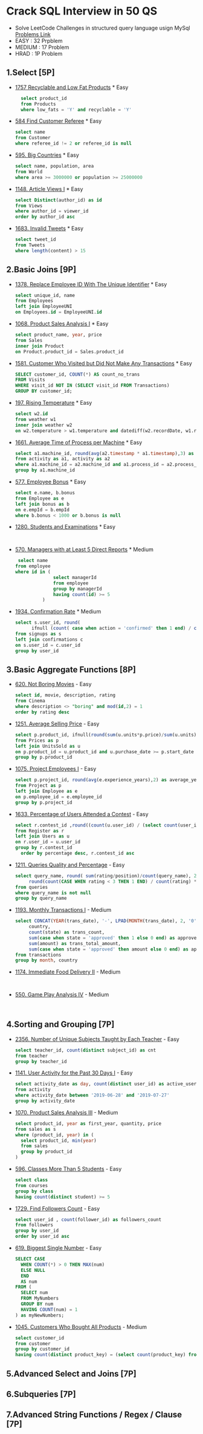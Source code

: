 # Crack SQL Interview in 50 QS
  * Solve LeetCode Challenges in structured query language usign MySql [Problems Link](https://leetcode.com/studyplan/top-sql-50/) 
  * EASY :   32 Prpblem
  * MEDIUM : 17 Problem
  * HRAD :   1P Problem
  
## 1.Select [5P]
 * [1757 Recyclable and Low Fat Products](https://leetcode.com/problems/recyclable-and-low-fat-products/description/?envType=study-plan-v2&envId=top-sql-50) * Easy
   ``` sql
     select product_id
     from Products
     where low_fats = 'Y' and recyclable = 'Y'
   ```
 * [584 Find Customer Referee](https://leetcode.com/problems/find-customer-referee/description/?envType=study-plan-v2&envId=top-sql-50) * Easy
   ``` sql
   select name
   from Customer
   where referee_id != 2 or referee_id is null
   ```
* [595. Big Countries](https://leetcode.com/problems/big-countries/description/?envType=study-plan-v2&envId=top-sql-50) * Easy
  ``` sql
  select name, population, area
  from World
  where area >= 3000000 or population >= 25000000
  ```
* [1148. Article Views I](https://leetcode.com/problems/article-views-i/description/?envType=study-plan-v2&envId=top-sql-50) * Easy
  ``` sql
  select Distinct(author_id) as id
  from Views
  where author_id = viewer_id
  order by author_id asc
  ```
* [1683. Invalid Tweets](https://leetcode.com/problems/invalid-tweets/description/?envType=study-plan-v2&envId=top-sql-50) * Easy
  ``` sql
  select tweet_id 
  from Tweets
  where length(content) > 15
  ```
## 2.Basic Joins [9P]
  * [1378. Replace Employee ID With The Unique Identifier](https://leetcode.com/problems/replace-employee-id-with-the-unique-identifier/description/?envType=study-plan-v2&envId=top-sql-50) * Easy
    ``` sql
    select unique_id, name
    from Employees
    left join EmployeeUNI
    on Employees.id = EmployeeUNI.id
    ```
  * [1068. Product Sales Analysis I](https://leetcode.com/problems/product-sales-analysis-i/description/?envType=study-plan-v2&envId=top-sql-50) * Easy
    ``` sql
    select product_name, year, price
    from Sales
    inner join Product
    on Product.product_id = Sales.product_id
    ```
  * [1581. Customer Who Visited but Did Not Make Any Transactions](https://leetcode.com/problems/customer-who-visited-but-did-not-make-any-transactions/description/?envType=study-plan-v2&envId=top-sql-50) * Easy
    ``` sql
    SELECT customer_id, COUNT(*) AS count_no_trans
    FROM Visits
    WHERE visit_id NOT IN (SELECT visit_id FROM Transactions)
    GROUP BY customer_id;
    ```
  * [197. Rising Temperature](https://leetcode.com/problems/rising-temperature/description/?envType=study-plan-v2&envId=top-sql-50) * Easy
    ``` sql
    select w2.id
    from weather w1
    inner join weather w2
    on w2.temperature > w1.temperature and datediff(w2.recordDate, w1.recordDate) = 1
    ```
  * [1661. Average Time of Process per Machine](https://leetcode.com/problems/average-time-of-process-per-machine/description/?envType=study-plan-v2&envId=top-sql-50) * Easy
    ``` sql
    select a1.machine_id, round(avg(a2.timestamp * a1.timestamp),3) as processing_time
    from activity as a1, activity as a2
    where a1.machine_id = a2.machine_id and a1.process_id = a2.process_id and a1.activity_type = "start" and a2.activity_type = "end"
    group by a1.machine_id
    ```
  * [577. Employee Bonus](https://leetcode.com/problems/employee-bonus/description/?envType=study-plan-v2&envId=top-sql-50) * Easy
    ``` sql
    select e.name, b.bonus
    from Employee as e 
    left join bonus as b
    on e.empId = b.empId 
    where b.bonus < 1000 or b.bonus is null
    ```
  * [1280. Students and Examinations](https://leetcode.com/problems/students-and-examinations/description/?envType=study-plan-v2&envId=top-sql-50) * Easy
    ``` sql
   
    ```
  * [570. Managers with at Least 5 Direct Reports](https://leetcode.com/problems/managers-with-at-least-5-direct-reports/description/?envType=study-plan-v2&envId=top-sql-50) * Medium
    ``` sql
     select name
    from employee
    where id in (
                  select managerId
                  from employee
                  group by managerId
                  having count(id) >= 5
              )
    ```
  * [1934. Confirmation Rate](https://leetcode.com/problems/confirmation-rate/description/?envType=study-plan-v2&envId=top-sql-50) * Medium
    ``` sql
    select s.user_id, round(
          ifnull (count( case when action = 'confirmed' then 1 end) / count(action), 0), 2) as confirmation_rate
    from signups as s
    left join confirmations c
    on s.user_id = c.user_id
    group by user_id
    ```
## 3.Basic Aggregate Functions [8P]
  * [620. Not Boring Movies](https://leetcode.com/problems/not-boring-movies/description/?envType=study-plan-v2&envId=top-sql-50) - Easy
    ``` sql
    select id, movie, description, rating
    from Cinema
    where description <> "boring" and mod(id,2) = 1 
    order by rating desc
    ```
  * [1251. Average Selling Price](https://leetcode.com/problems/average-selling-price/description/?envType=study-plan-v2&envId=top-sql-50) - Easy
    ``` sql
    select p.product_id, ifnull(round(sum(u.units*p.price)/sum(u.units),2),0) as average_price
    from Prices as p
    left join UnitsSold as u
    on p.product_id = u.product_id and u.purchase_date >= p.start_date and u.purchase_date <= p.end_date
    group by p.product_id
    ```
  * [1075. Project Employees I](https://leetcode.com/problems/project-employees-i/description/?envType=study-plan-v2&envId=top-sql-50) - Easy
    ``` sql
    select p.project_id, round(avg(e.experience_years),2) as average_years
    from Project as p
    left join Employee as e
    on p.employee_id = e.employee_id
    group by p.project_id
    ```
  * [1633. Percentage of Users Attended a Contest](https://leetcode.com/problems/percentage-of-users-attended-a-contest/description/?envType=study-plan-v2&envId=top-sql-50) - Easy
    ``` sql
    select r.contest_id ,round((count(u.user_id) / (select count(user_id) from Users))*100.00,2) as percentage
    from Register as r
    left join Users as u
    on r.user_id = u.user_id
    group by r.contest_id
      order by percentage desc, r.contest_id asc
    ```
  * [1211. Queries Quality and Percentage](https://leetcode.com/problems/queries-quality-and-percentage/description/?envType=study-plan-v2&envId=top-sql-50) - Easy
    ``` sql
    select query_name, round( sum(rating/position)/count(query_name), 2) as quality,
         round(count(CASE WHEN rating < 3 THEN 1 END) / count(rating) * 100, 2)  as poor_query_percentage
    from queries
    where query_name is not null
    group by query_name
    ```
  * [1193. Monthly Transactions I](https://leetcode.com/problems/monthly-transactions-i/description/?envType=study-plan-v2&envId=top-sql-50) - Medium
    ``` sql
    select CONCAT(YEAR(trans_date), '-', LPAD(MONTH(trans_date), 2, '0')) AS month,
         country, 
         count(state) as trans_count,
         sum(case when state = 'approved' then 1 else 0 end) as approved_count,
         sum(amount) as trans_total_amount,
         sum(case when state = 'approved' then amount else 0 end) as approved_total_amount
    from transactions
    group by month, country
    ```
  * [1174. Immediate Food Delivery II](https://leetcode.com/problems/immediate-food-delivery-ii/description/?envType=study-plan-v2&envId=top-sql-50) - Medium
    ``` sql
  
    ```
  * [550. Game Play Analysis IV](https://leetcode.com/problems/game-play-analysis-iv/description/?envType=study-plan-v2&envId=top-sql-50) - Medium
    ``` sql
  
    ```
## 4.Sorting and Grouping [7P]
  * [2356. Number of Unique Subjects Taught by Each Teacher](https://leetcode.com/problems/number-of-unique-subjects-taught-by-each-teacher/description/?envType=study-plan-v2&envId=top-sql-50) - Easy
    ``` sql
    select teacher_id, count(distinct subject_id) as cnt
    from teacher
    group by teacher_id
    ```
  * [1141. User Activity for the Past 30 Days I](https://leetcode.com/problems/user-activity-for-the-past-30-days-i/description/?envType=study-plan-v2&envId=top-sql-50) - Easy
    ``` sql
    select activity_date as day, count(distinct user_id) as active_users
    from activity
    where activity_date between '2019-06-28' and '2019-07-27'
    group by activity_date
    ```
  * [1070. Product Sales Analysis III](https://leetcode.com/problems/product-sales-analysis-iii/description/?envType=study-plan-v2&envId=top-sql-50) - Medium
    ``` sql
    select product_id, year as first_year, quantity, price
    from sales as s
    where (product_id, year) in (
      select product_id, min(year)
      from sales
      group by product_id
    )
    ```
  * [596. Classes More Than 5 Students](https://leetcode.com/problems/classes-more-than-5-students/description/?envType=study-plan-v2&envId=top-sql-50) - Easy
    ``` sql
    select class
    from courses
    group by class
    having count(distinct student) >= 5
    ```
  * [1729. Find Followers Count](https://leetcode.com/problems/find-followers-count/description/?envType=study-plan-v2&envId=top-sql-50) - Easy
    ``` sql
    select user_id , count(follower_id) as followers_count
    from followers
    group by user_id
    order by user_id asc
    ```
  * [619. Biggest Single Number](https://leetcode.com/problems/biggest-single-number/description/?envType=study-plan-v2&envId=top-sql-50) - Easy
    ``` sql
    SELECT CASE 
      WHEN COUNT(*) > 0 THEN MAX(num)
      ELSE NULL
      END 
      AS num
    FROM (
      SELECT num
      FROM MyNumbers
      GROUP BY num
      HAVING COUNT(num) = 1
    ) as myNewNumbers;
    ```
  * [1045. Customers Who Bought All Products](https://leetcode.com/problems/customers-who-bought-all-products/description/?envType=study-plan-v2&envId=top-sql-50) - Medium
    ``` sql
    select customer_id
    from customer
    group by customer_id
    having count(distinct product_key) = (select count(product_key) from product)
    ```
 ## 5.Advanced Select and Joins [7P]
 ## 6.Subqueries [7P]
 ## 7.Advanced String Functions / Regex / Clause [7P]

  ```


  
       
